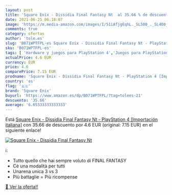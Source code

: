 ```yaml
---
layout: post
title: 'Square Enix - Dissidia Final Fantasy Nt  al 35.66 % de descuento'
date: 2021-06-25 06:18:07
image: 'https://m.media-amazon.com/images/I/51iAfjgEqhL._SL500_._SL400_.jpg'
comments: true
category: ofertas
author: 'tole.es'
slug: 'B071WPTFPL-es Square Enix - Dissidia Final Fantasy Nt - PlayStation 4...'
sku: 'B071WPTFPL-es'
tags: [ 'Hardware y juegos para PlayStation 4','Juegos para PlayStation 4','Videojuegos','playstation','square enix', ]
actualPrice: 4.6 EUR
currency: EUR
price: 4.6
comparePrice: 7.15 EUR
prodname: 'Square Enix - Dissidia Final Fantasy Nt - PlayStation 4 [Importación italiana]'
country: 'es'
flag: '🇪🇸'
brand: 'Square Enix'
buyurl: 'https://www.amazon.es/dp/B071WPTFPL/?tag=tolees-21'
descuento: '35.66'
average: '6.65333333333333'
---
```


Está [Square Enix - Dissidia Final Fantasy Nt - PlayStation 4 [Importación italiana]](https://www.amazon.es/dp/B071WPTFPL/?tag=tolees-21) con 35.66 de descuento por 4.6 EUR (original: 7.15 EUR) en el siguiente enlace!

[![Square Enix - Dissidia Final Fantasy Nt ](https://m.media-amazon.com/images/I/51iAfjgEqhL._SL500_._SL400_.jpg)](https://www.amazon.es/dp/B071WPTFPL/?tag=tolees-21)

ℹ️:

- Tutto quello che hai sempre voluto di FINAL FANTASY
- Cè una modalità per tutti
- Unarena unica 3 vs 3
- Più battaglie = Più ricompense

[🛒 Ver la oferta!!](https://www.amazon.es/dp/B071WPTFPL/?tag=tolees-21)
